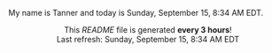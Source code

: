 My name is Tanner and today is Sunday, September 15, 8:34 AM EDT.

<p align="center">This <i>README</i> file is generated <b>every 3 hours</b>!</br>Last refresh: Sunday, September 15, 8:34 AM EDT<br /></p>
